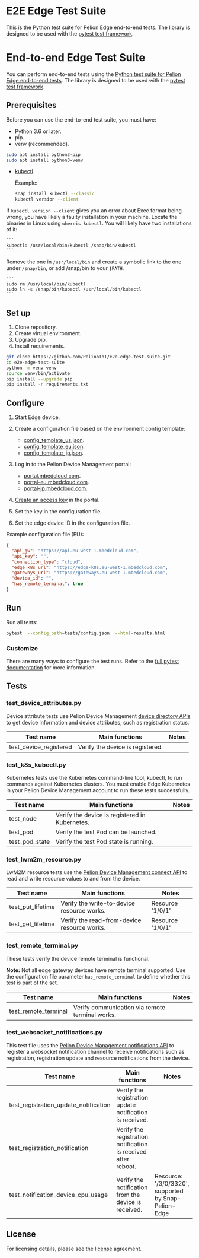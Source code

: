 # E2E Edge Test Suite

This is the Python test suite for Pelion Edge end-to-end tests. The library is designed to be used with
the [pytest test framework](https://docs.pytest.org/en/latest/).

<h1 id="end-to-end">End-to-end Edge Test Suite</h1>

You can perform end-to-end tests using the [Python test suite for Pelion Edge end-to-end tests](https://github.com/PelionIoT/e2e-edge-test-suite/blob/main/README.md). The library is designed to be used with the [pytest test framework](https://docs.pytest.org/en/latest/).

## Prerequisites

Before you can use the end-to-end test suite, you must have:

- Python 3.6 or later.
- pip.
- venv (recommended).

```bash
sudo apt install python3-pip
sudo apt install python3-venv
```

- [kubectl](https://kubernetes.io/docs/tasks/tools/install-kubectl-linux/).

   Example:

   ```bash
   snap install kubectl --classic
   kubectl version --client
   ```

If `kubectl version --client` gives you an error about Exec format being wrong, you have likely a faulty installation in your machine. Locate the binaries in Linux using `whereis kubectl`. You will likely have two installations of it:

    ```
    kubectl: /usr/local/bin/kubectl /snap/bin/kubectl
    ```
Remove the one in `/usr/local/bin` and create a symbolic link to the one under `/snap/bin`, 
or add /snap/bin to your `$PATH`.

    ```
    sudo rm /usr/local/bin/kubectl
    sudo ln -s /snap/bin/kubectl /usr/local/bin/kubectl
    ```

## Set up

1. Clone repository.
1. Create virtual environment.
1. Upgrade pip.
1. Install requirements.

```bash
git clone https://github.com/PelionIoT/e2e-edge-test-suite.git
cd e2e-edge-test-suite
python -m venv venv
source venv/bin/activate
pip install --upgrade pip
pip install -r requirements.txt
```

## Configure

1. Start Edge device.
1. Create a configuration file based on the environment config template:

   - [config_template_us.json](https://github.com/PelionIoT/pelion-e2e-edge-python-test-suite/blob/main/tests/config_template_us.json).
   - [config_template_eu.json](https://github.com/PelionIoT/pelion-e2e-edge-python-test-suite/blob/main/tests/config_template_eu.json).
   - [config_template_jp.json](https://github.com/PelionIoT/pelion-e2e-edge-python-test-suite/blob/main/tests/config_template_jp.json).

1. Log in to the Pelion Device Management portal:

   - [portal.mbedcloud.com](https://portal.mbedcloud.com).
   - [portal-eu.mbedcloud.com](https://portal-eu.mbedcloud.com/).
   - [portal-jp.mbedcloud.com](https://portal-jp.mbedcloud.com/).

1. [Create an access key](https://developer.pelion.com/docs/device-management/current/user-account/application-access-keys.html) in the portal.
1. Set the key in the configuration file.
1. Set the edge device ID in the configuration file.

Example configuration file (EU):

```json
{
  "api_gw": "https://api.eu-west-1.mbedcloud.com",
  "api_key": "",
  "connection_type": "cloud",
  "edge_k8s_url": "https://edge-k8s.eu-west-1.mbedcloud.com",
  "gateways_url": "https://gateways.eu-west-1.mbedcloud.com",
  "device_id": "",
  "has_remote_terminal": true
}
```

## Run

Run all tests:

```bash
pytest  --config_path=tests/config.json  --html=results.html

```

### Customize

There are many ways to configure the test runs. Refer to the [full pytest documentation](https://docs.pytest.org/en/latest/contents.html) for more information.

## Tests

### test_device_attributes.py

Device attribute tests use Pelion Device Management [device directory APIs](https://developer.pelion.com/docs/device-management-api/device-directory/) to get device information and device attributes, such as registration status.

 Test name                        | Main functions                                        | Notes                        |
| ------------------------------- | ------------------------------------------------------| -----------------------------|
| test_device_registered          | Verify the device is registered.                      |                              |

### test_k8s_kubectl.py

Kubernetes tests use the Kubernetes command-line tool, kubectl, to run commands against Kubernetes clusters. You must enable Edge Kubernetes in your Pelion Device Management account to run these tests successfully.

 Test name                        | Main functions                                        | Notes                        |
| ------------------------------- | ------------------------------------------------------| -----------------------------|
| test_node                       | Verify the device is registered in Kubernetes.        |                              |
| test_pod                        | Verify the test Pod can be launched.                  |                              |
| test_pod_state                  | Verify the test Pod state is running.                 |                              |

### test_lwm2m_resource.py

LwM2M resource tests use the [Pelion Device Management connect API](https://developer.pelion.com/docs/device-management-api/connect/)
to read and write resource values to and from the device.

 Test name                        | Main functions                                        | Notes                        |
| ------------------------------- | ------------------------------------------------------| -----------------------------|
| test_put_lifetime               | Verify the write-to-device resource works.            | Resource '1/0/1'             |
| test_get_lifetime               | Verify the read-from-device resource works.           | Resource '1/0/1'             |

### test_remote_terminal.py

These tests verify the device remote terminal is functional.

<span class="notes">**Note:** Not all edge gateway devices have remote terminal supported. Use the configuration file parameter `has_remote_terminal` to define whether this test is part of the set.</span>

 Test name                        | Main functions                                        | Notes                        |
| ------------------------------- | ------------------------------------------------------| -----------------------------|
| test_remote_terminal            | Verify communication via remote terminal works.       |                              |

### test_websocket_notifications.py

This test file uses the [Pelion Device Management notifications API](https://developer.pelion.com/docs/device-management-api/notifications/) to register a websocket notification channel to receive notifications such as registration, registration update and resource notifications from the device.

 Test name                                | Main functions                                                      | Notes                        |
| ----------------------------------------| --------------------------------------------------------------------| -----------------------------|
| test_registration_update_notification   | Verify the registration update notification is received.            |                              |
| test_registration_notification          | Verify the registration notification is received after reboot.      |                              |
| test_notification_device_cpu_usage      | Verify the notification from the device is received.                | Resource: '/3/0/3320', supported by Snap-Pelion-Edge|

## License

For licensing details, please see the [license](https://github.com/PelionIoT/pelion-e2e-edge-python-test-suite/blob/main/LICENSE) agreement.

